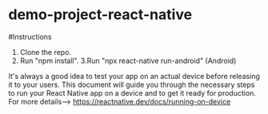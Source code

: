 # demo-project-react-native


#Instructions

1. Clone the repo.
2. Run "npm install".
3.Run "npx react-native run-android" (Android)



It's always a good idea to test your app on an actual device before releasing it to your users. This document will guide you through the necessary steps to run your React Native app on a device and to get it ready for production.
For more details-->
https://reactnative.dev/docs/running-on-device
